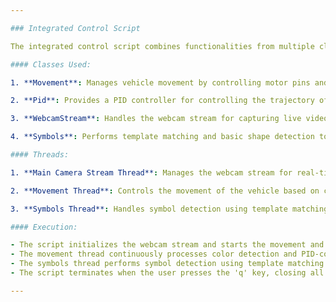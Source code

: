 ```yaml
---

### Integrated Control Script

The integrated control script combines functionalities from multiple classes to control a Raspberry Pi vehicle. It utilizes multithreading to handle vehicle movement and symbol detection simultaneously.

#### Classes Used:

1. **Movement**: Manages vehicle movement by controlling motor pins and implementing basic movement operations such as forward, backward, stop, and turn.

2. **Pid**: Provides a PID controller for controlling the trajectory of the vehicle based on the detected symbols or contours.

3. **WebcamStream**: Handles the webcam stream for capturing live video feed used for color detection and symbol recognition.

4. **Symbols**: Performs template matching and basic shape detection to recognize predefined symbols (e.g., arrows, shapes) in the video feed.

#### Threads:

1. **Main Camera Stream Thread**: Manages the webcam stream for real-time video input. It continuously captures frames from the webcam and updates the frame data.

2. **Movement Thread**: Controls the movement of the vehicle based on color detection and PID-controlled trajectory adjustments. It processes color masks, detects contours, and calculates centroid deviations for determining movement commands.

3. **Symbols Thread**: Handles symbol detection using template matching and basic shape detection techniques. It matches template images with the input frames and detects predefined symbols or shapes. If a symbol is detected, it triggers specific actions such as adjusting the vehicle's movement.

#### Execution:

- The script initializes the webcam stream and starts the movement and symbol detection threads.
- The movement thread continuously processes color detection and PID-controlled trajectory adjustments based on the webcam feed.
- The symbols thread performs symbol detection using template matching and shape detection algorithms.
- The script terminates when the user presses the 'q' key, closing all windows and cleaning up GPIO resources.

---
```

